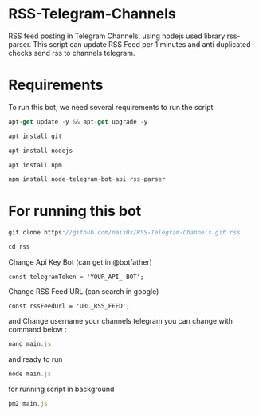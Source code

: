 # RSS-Telegram-Channels
RSS feed posting in Telegram Channels, using nodejs used library rss-parser.  This script can update RSS Feed per 1 minutes and anti duplicated checks send rss to channels telegram.

# Requirements

To run this bot, we need several requirements to run the script

```javascript
apt-get update -y && apt-get upgrade -y
```

```javascript
apt install git
```

```javascript
apt install nodejs
```

```javascript
apt install npm
```

```javascript
npm install node-telegram-bot-api rss-parser
```

# For running this bot

```javascript
git clone https://github.com/naix0x/RSS-Telegram-Channels.git rss
```

```javascript
cd rss
```

Change Api Key Bot (can get in @botfather)
```
const telegramToken = 'YOUR_API_ BOT'; 
```

Change RSS Feed URL (can search in google)
```
const rssFeedUrl = 'URL_RSS_FEED';
```

and Change username your channels telegram
you can change with command below : 

```javascript
nano main.js
```

and ready to run 

```javascript
node main.js
```

for running script in background 
```javascript
pm2 main.js
```